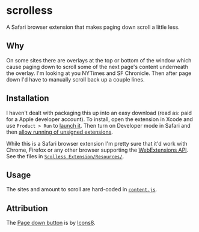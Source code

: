 # scrolless

A Safari browser extension that makes paging down scroll a little less.

## Why

On some sites there are overlays at the top or bottom of the window which cause
paging down to scroll some of the next page's content underneath the overlay. I'm 
looking at you NYTimes and SF Chronicle. Then after page down I'd have to 
manually scroll back up a couple lines.

## Installation

I haven't dealt with packaging this up into an easy download (read as: paid for a Apple developer account).
To install, open the extension in Xcode and use `Product > Run` to [launch it](https://developer.apple.com/documentation/safariservices/safari_web_extensions/running_your_safari_web_extension#3744471).
Then turn on Developer mode in Safari and then [allow running of unsigned extensions](https://developer.apple.com/documentation/safariservices/safari_web_extensions/running_your_safari_web_extension#3744467).

While this is a Safari browser extension I'm pretty sure that it'd work with Chrome, Firefox or any other browser supporting the [WebExtensions API](https://extensionworkshop.com/documentation/develop/about-the-webextensions-api/). See the files in [`Scolless Extension/Resources/`](Scolless%20Extension/Resources/).

## Usage

The sites and amount to scroll are hard-coded in [`content.js`](Scolless%20Extension/Resources/content.js).

## Attribution

The [Page down button](https://icons8.com/icon/WpcZH0ZKKAkr/page-down-button) is by [Icons8](https://icons8.com).
